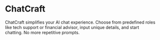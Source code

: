 # ChatCraft
ChatCraft simplifies your AI chat experience. Choose from predefined roles like tech support or financial advisor, input unique details, and start chatting. No more repetitive prompts.
